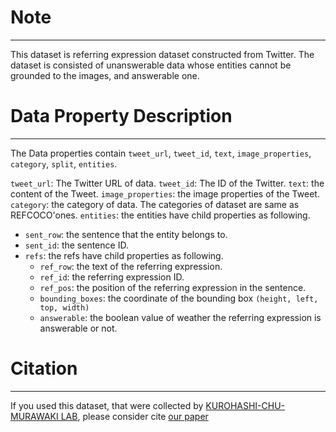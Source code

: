 # Note
-----
This dataset is referring expression dataset constructed from Twitter. The dataset is consisted of unanswerable data whose entities cannot be grounded to the images, and answerable one.

# Data Property Description
---
The Data properties contain `tweet_url`, `tweet_id`, `text`, `image_properties`, `category`, `split`, `entities`.

`tweet_url`: The Twitter URL of data.
`tweet_id`:  The ID of the Twitter.
`text`: the content of the Tweet.
`image_properties`: the image properties of the Tweet.
`category`: the category of data. The categories of dataset are same as REFCOCO'ones.
`entities`: the entities have child properties as following.

* `sent_row`: the sentence that the entity belongs to.
* `sent_id`: the sentence ID.
* `refs`: the refs have child properties as following.
	- `ref_row`: the text of the referring expression.
	- `ref_id`: the referring expression ID.
	- `ref_pos`: the position of the referring expression in the sentence.
	- `bounding_boxes`: the coordinate of the bounding box `(height, left, top, width)`
	- `answerable`: the boolean value of weather the referring expression is answerable or not.

# Citation
---
If you used this dataset, that were collected by [KUROHASHI-CHU-MURAWAKI LAB](https://nlp.ist.i.kyoto-u.ac.jp/EN/), please consider cite [our paper](https://aclanthology.org/2022.acl-srw.22.pdf)


